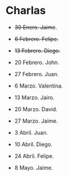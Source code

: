# Charlas

* ~~30 Enero. Jaime~~.

* ~~6 Febrero. Felipe.~~

* ~~13 Febrero. Diego.~~

* 20 Febrero. John.

* 27 Febrero. Juan.

* 6 Marzo. Valentina.

* 13 Marzo. Jairo.

* 20 Marzo. David. 

* 27 Marzo. Jaime.

* 3 Abril. Juan.

* 10 Abril. Diego.

* 24 Abril. Felipe.

* 8 Mayo. Jaime.
